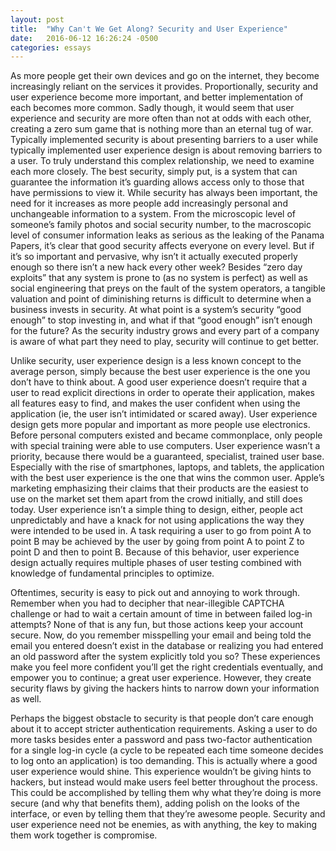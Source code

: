 ```yaml
---
layout: post
title:  "Why Can't We Get Along? Security and User Experience"
date:   2016-06-12 16:26:24 -0500
categories: essays
---
```

As more people get their own devices and go on the internet, they become increasingly reliant on the services it provides. Proportionally, security and user experience become more important, and better implementation of each becomes more common. Sadly though, it would seem that user experience and security are more often than not at odds with each other, creating a zero sum game that is nothing more than an eternal tug of war. Typically implemented security is about presenting barriers to a user while typically implemented user experience design is about removing barriers to a user. To truly understand this complex relationship, we need to examine each more closely.
The best security, simply put, is a system that can guarantee the information it’s guarding allows access only to those that have permissions to view it. While security has always been important, the need for it increases as more people add increasingly personal and unchangeable information to a system. From the microscopic level of someone’s family photos and social security number, to the macroscopic level of consumer information leaks as serious as the leaking of the Panama Papers, it’s clear that good security affects everyone on every level. But if it’s so important and pervasive, why isn’t it actually executed properly enough so there isn’t a new hack every other week? Besides “zero day exploits” that any system is prone to (as no system is perfect) as well as social engineering that preys on the fault of the system operators, a tangible valuation and point of diminishing returns is difficult to determine when a business invests in security. At what point is a system’s security “good enough” to stop investing in, and what if that “good enough” isn’t enough for the future? As the security industry grows and every part of a company is aware of what part they need to play, security will continue to get better.

Unlike security, user experience design is a less known concept to the average person, simply because the best user experience is the one you don’t have to think about. A good user experience doesn’t require that a user to read explicit directions in order to operate their application, makes all features easy to find, and makes the user confident when using the application (ie, the user isn’t intimidated or scared away). User experience design gets more popular and important as more people use electronics. Before personal computers existed and became commonplace, only people with special training were able to use computers. User experience wasn’t a priority, because there would be a guaranteed, specialist, trained user base. Especially with the rise of smartphones, laptops, and tablets, the application with the best user experience is the one that wins the common user. Apple’s marketing emphasizing their claims that their products are the easiest to use on the market set them apart from the crowd initially, and still does today. User experience isn’t a simple thing to design, either, people act unpredictably and have a knack for not using applications the way they were intended to be used in. A task requiring a user to go from point A to point B may be achieved by the user by going from point A to point Z to point D and then to point B. Because of this behavior, user experience design actually requires multiple phases of user testing combined with knowledge of fundamental principles to optimize.

Oftentimes, security is easy to pick out and annoying to work through. Remember when you had to decipher that near-illegible CAPTCHA challenge or had to wait a certain amount of time in between failed log-in attempts? None of that is any fun, but those actions keep your account secure. Now, do you remember misspelling your email and being told the email you entered doesn’t exist in the database or realizing you had entered an old password after the system explicitly told you so? These experiences make you feel more confident you’ll get the right credentials eventually, and empower you to continue; a great user experience. However, they create security flaws by giving the hackers hints to narrow down your information as well.

Perhaps the biggest obstacle to security is that people don’t care enough about it to accept stricter authentication requirements. Asking a user to do more tasks besides enter a password and pass two-factor authentication for a single log-in cycle (a cycle to be repeated each time someone decides to log onto an application) is too demanding. This is actually where a good user experience would shine. This experience wouldn’t be giving hints to hackers, but instead would make users feel better throughout the process. This could be accomplished by telling them why what they’re doing is more secure (and why that benefits them), adding polish on the looks of the interface, or even by telling them that they’re awesome people. Security and user experience need not be enemies, as with anything, the key to making them work together is compromise.
